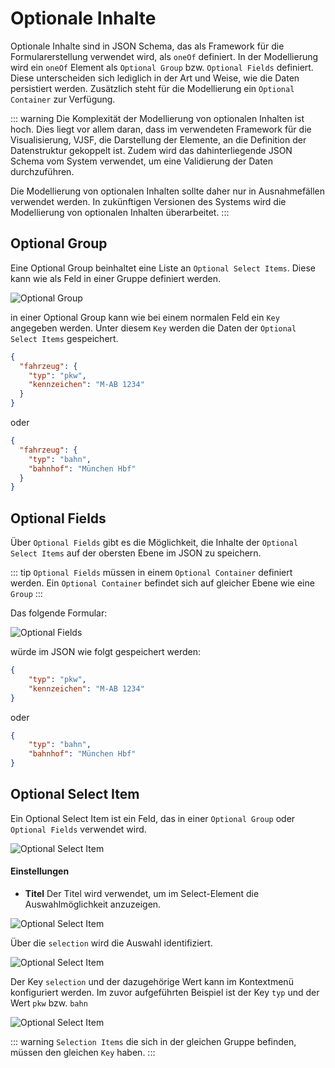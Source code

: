 # Optionale Inhalte
Optionale Inhalte sind in JSON Schema, das als Framework für die Formularerstellung verwendet wird, als `oneOf` definiert.
In der Modellierung wird ein `oneOf` Element als `Optional Group` bzw. `Optional Fields` definiert.
Diese unterscheiden sich lediglich in der Art und Weise, wie die Daten persistiert werden.
Zusätzlich steht für die Modellierung ein `Optional Container` zur Verfügung.

::: warning
Die Komplexität der Modellierung von optionalen Inhalten ist hoch.
Dies liegt vor allem daran, dass im verwendeten Framework für die Visualisierung, VJSF,
die Darstellung der Elemente, an die Definition der Datenstruktur gekoppelt ist.
Zudem wird das dahinterliegende JSON Schema vom System verwendet, um eine Validierung der Daten durchzuführen.

Die Modellierung von optionalen Inhalten sollte daher nur in Ausnahmefällen verwendet werden.
In zukünftigen Versionen des Systems wird die Modellierung von optionalen Inhalten überarbeitet.
:::

## Optional Group
Eine Optional Group beinhaltet eine Liste an `Optional Select Items`.
Diese kann wie als Feld in einer Gruppe definiert werden.

![Optional Group](~@source/modeling/forms/optional-content/optional-group.png)

in einer Optional Group kann wie bei einem normalen Feld ein `Key` angegeben werden.
Unter diesem `Key` werden die Daten der `Optional Select Items` gespeichert.

```json
{
  "fahrzeug": {
    "typ": "pkw",
    "kennzeichen": "M-AB 1234"
  }
}
```

oder

```json
{
  "fahrzeug": {
    "typ": "bahn",
    "bahnhof": "München Hbf"
  }
}
```

## Optional Fields
Über `Optional Fields` gibt es die Möglichkeit, die Inhalte der `Optional Select Items` auf der obersten Ebene im JSON zu speichern.

::: tip
`Optional Fields` müssen in einem `Optional Container` definiert werden.
Ein `Optional Container` befindet sich auf gleicher Ebene wie eine `Group`
:::

Das folgende Formular:

![Optional Fields](~@source/modeling/forms/optional-content/optional-fields.png)

würde im JSON wie folgt gespeichert werden:

```json
{
    "typ": "pkw",
    "kennzeichen": "M-AB 1234"
}
```

oder

```json
{
    "typ": "bahn",
    "bahnhof": "München Hbf"
}
```

## Optional Select Item
Ein Optional Select Item ist ein Feld, das in einer `Optional Group` oder `Optional Fields` verwendet wird.

![Optional Select Item](~@source/modeling/forms/optional-content/optional-select-item.png)

#### Einstellungen

- **Titel** Der Titel wird verwendet, um im Select-Element die Auswahlmöglichkeit anzuzeigen.

![Optional Select Item](~@source/modeling/forms/optional-content/optional-select-item-title.png)

Über die `selection` wird die Auswahl identifiziert.

![Optional Select Item](~@source/modeling/forms/optional-content/optional-select-item-selection-ident.png)

Der Key `selection` und der dazugehörige Wert kann im Kontextmenü konfiguriert werden.
Im zuvor aufgeführten Beispiel ist der Key `typ` und der Wert `pkw` bzw. `bahn`

![Optional Select Item](~@source/modeling/forms/optional-content/optional-select-item-selection.png)

::: warning
`Selection Items` die sich in der gleichen Gruppe befinden, müssen den gleichen `Key` haben.
:::
